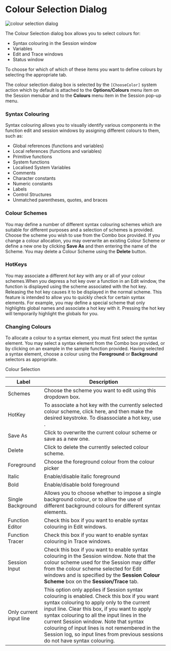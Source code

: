 # Colour Selection Dialog

![colour selection dialog](site:img/colour-selection-dialog.png)

The Colour Selection dialog box allows you to select colours for:

- Syntax colouring in the Session window
- Variables
- Edit and Trace windows
- Status window

To choose for which of which of these items you want to define colours by selecting the appropriate tab.

The colour selection dialog box is selected by the `[ChooseColor]` system action which by default is attached to the **Options/Colours** menu item on the Session menubar and to the **Colours** menu item in the Session pop-up menu.

### Syntax Colouring

Syntax colouring allows you to visually identify various components in the function edit and session windows by assigning different colours to them, such as:

- Global references (functions and variables)
- Local references (functions and variables)
- Primitive functions
- System functions
- Localised System Variables
- Comments
- Character constants
- Numeric constants
- Labels
- Control Structures
- Unmatched parentheses, quotes, and braces

### Colour Schemes

You may define a number of different syntax colouring schemes which are suitable for different purposes and a selection of schemes is provided. Choose the scheme you wish to use from the Combo box provided. If you change a colour allocation, you may overwrite an existing Colour Scheme or define a new one by clicking **Save As** and then entering the name of the Scheme. You may delete a Colour Scheme using the **Delete** button.

### HotKeys

You may associate a different *hot key* with any or all of your colour schemes.When you depress a hot key over a function in an Edit window, the function is displayed using the scheme associated with the hot key. Releasing the hot key causes it to be displayed in the normal scheme. This feature is intended to allow you to quickly check for certain syntax elements. For example, you may define a special scheme that only highlights global names and associate a hot key with it. Pressing the hot key will temporarily highlight the globals for you.

### Changing Colours

To allocate a colour to a syntax element, you must first select the syntax element. You may select a syntax element from the Combo box provided, or by clicking on an example in the sample function provided. Having selected a syntax element, choose a colour using the **Foreground** or **Background** selectors as appropriate.

Colour Selection

| Label | Description |
| --- | ---  |
| Schemes | Choose the scheme you want to edit using this dropdown box. |
| HotKey | To associate a hot key with the currently selected colour scheme, click here, and then make the desired keystroke. To disassociate a hot key, use <backspace>. |
| Save As | Click to overwrite the current colour scheme or save as a new one. |
| Delete | Click to delete the currently selected colour scheme. |
| Foreground | Choose the foreground colour from the colour picker |
| Italic | Enable/disable italic foreground |
| Bold | Enable/disable bold foreground |
| Single Background | Allows you to choose whether to impose a single background colour, or to allow the use of different background colours for different syntax elements. |
| Function Editor | Check this box if you want to enable syntax colouring in Edit windows. |
| Function Tracer | Check this box if you want to enable syntax colouring in Trace windows. |
| Session Input | Check this box if you want to enable syntax colouring in the Session window. Note that the colour scheme used for the Session may differ from the colour scheme selected for Edit windows and is specified by the **Session Colour Scheme** box on the **Session/Trace** tab. |
| Only current input line | This option only applies if Session syntax colouring is enabled. Check this box if you want syntax colouring to apply only to the current input line. Clear this box, if you want to apply syntax colouring to all the input lines in the current Session window. Note that syntax colouring of input lines is not remembered in the Session log, so input lines from previous sessions do not have syntax colouring. |
